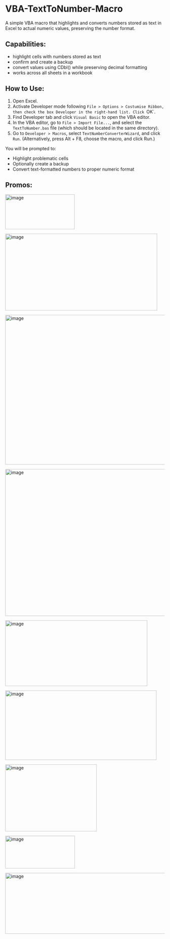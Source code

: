 # VBA-TextToNumber-Macro
A simple VBA macro that highlights and converts numbers stored as text in Excel to actual numeric values, preserving the number format.

## Capabilities:
- highlight cells with numbers stored as text
- confirm and create a backup
- convert values using CDbl() while preserving decimal formatting
- works across all sheets in a workbook

## How to Use:

1. Open Excel.
2. Activate Developer mode following `File > Options > Costumise Ribbon, then check the box Developer in the right-hand list. Click `OK`.
2. Find Developer tab and click `Visual Basic` to open the VBA editor.
3. In the VBA editor, go to `File > Import File...`, and select the `TextToNumber.bas` file (which should be located in the same directory).
4. Go to `Developer > Macros`, select `TextNumberConverterWizard`, and click `Run`. (Alternatively, press Alt + F8, choose the macro, and click Run.)

You will be prompted to:
- Highlight problematic cells
- Optionally create a backup
- Convert text-formatted numbers to proper numeric format

## Promos:
<img width="219" height="110" alt="image" src="https://github.com/user-attachments/assets/f5a8fc3c-4ace-442e-9474-8a57952b8dc4" /><br>

<img width="480" height="242" alt="image" src="https://github.com/user-attachments/assets/1ab04f6f-9fe8-4a0d-9629-d555368c217c" /><br>

<img width="553" height="472" alt="image" src="https://github.com/user-attachments/assets/271e942a-ed67-4ae2-9fb6-ea2aac142df8" /><br>

<img width="718" height="463" alt="image" src="https://github.com/user-attachments/assets/c4647e05-2f80-496a-ac3a-ddbc859eb19e" /><br>

<img width="449" height="207" alt="image" src="https://github.com/user-attachments/assets/907bde87-80c7-474e-be1d-84adb7e7afbb" /><br>

<img width="478" height="219" alt="image" src="https://github.com/user-attachments/assets/49327805-3201-4497-9ddf-38821d09d1d4" /><br>

<img width="289" height="211" alt="image" src="https://github.com/user-attachments/assets/532fb526-fccb-4ff2-93cb-2d8e2520c4bc" /><br>

<img width="220" height="103" alt="image" src="https://github.com/user-attachments/assets/308ff4e7-ec83-4e5a-b45a-a89c1f59f9a3" /><br>

<img width="563" height="192" alt="image" src="https://github.com/user-attachments/assets/3a3ab351-9e46-4428-9fb1-ebce0c0e3888" /><br>








